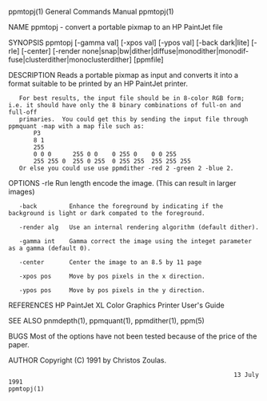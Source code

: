 ppmtopj(1)                                                    General Commands Manual                                                   ppmtopj(1)

NAME
       ppmtopj - convert a portable pixmap to an HP PaintJet file

SYNOPSIS
       ppmtopj  [-gamma  val]  [-xpos val] [-ypos val] [-back dark|lite] [-rle] [-center] [-render none|snap|bw|dither|diffuse|monodither|monodif‐
       fuse|clusterdither|monoclusterdither] [ppmfile]

DESCRIPTION
       Reads a portable pixmap as input and converts it into a format suitable to be printed by an HP PaintJet printer.

       For best results, the input file should be in 8-color RGB form; i.e. it should have only the 8 binary combinations of full-on and  full-off
       primaries.  You could get this by sending the input file through ppmquant -map with a map file such as:
           P3
           8 1
           255
           0 0 0      255 0 0    0 255 0    0 0 255
           255 255 0  255 0 255  0 255 255  255 255 255
       Or else you could use use ppmdither -red 2 -green 2 -blue 2.

OPTIONS
       -rle          Run length encode the image.  (This can result in larger images)

       -back         Enhance the foreground by indicating if the background is light or dark compated to the foreground.

       -render alg   Use an internal rendering algorithm (default dither).

       -gamma int    Gamma correct the image using the integet parameter as a gamma (default 0).

       -center       Center the image to an 8.5 by 11 page

       -xpos pos     Move by pos pixels in the x direction.

       -ypos pos     Move by pos pixels in the y direction.

REFERENCES
       HP PaintJet XL Color Graphics Printer User's Guide

SEE ALSO
       pnmdepth(1), ppmquant(1), ppmdither(1), ppm(5)

BUGS
       Most of the options have not been tested because of the price of the paper.

AUTHOR
       Copyright (C) 1991 by Christos Zoulas.

                                                                   13 July 1991                                                         ppmtopj(1)

